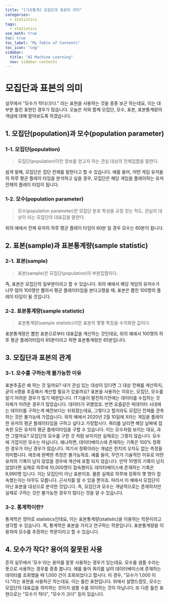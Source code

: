 ```yaml
---
title: "[기초통계] 모집단과 표본의 의미" 
categories:
  - statistics
tags:
  - statistics
use_math: true
toc: true
toc_label: "My Table of Contents"
toc_icon: "cog"
sidebar:
  title: "AI Machine Learning"
  nav: sidebar-contents
---
```


# 모집단과 표본의 의미

실무에서 "모수가 작다/크다." 라는 표현을 사용하는 것을 종종 보곤 하는데요, 이는 대부분 틀린 표현인 경우가 많습니다. 
오늘은 저와 함께 모집단, 모수, 표본, 표본통계량의 개념에 대해 알아보도록 하겠습니다. 

## 1. 모집단(population)과 모수(population parameter)

### 1-1. 모집단(population)

> 모집단(population)이란 정보를 얻고자 하는 관심 대상의 전체집합을 말한다. 

쉽게 말해, 모집단은 집단 전체를 말한다고 할 수 있습니다. 
예를 들어, 어떤 게임 유저들의 하루 평균 플레이 타임을 분석하고 싶을 경우, 
모집단은 해당 게임을 플레이하는 유저 전체의 플레이 타임이 됩니다. 

### 1-2. 모수(population parameter)

> 모수(population parameter)란 모집단 분포 특성을 규정 짓는 척도. 관심의 대상이 되는 모집단의 대표값을 말한다.

위의 예에서 전체 유저의 하루 평균 플레이 타임이 60분 일 경우 모수는 60분이 됩니다.

## 2. 표본(sample)과 표본통계량(sample statistic)

### 2-1. 표본(sample)

> 표본(sample)은 모집단(population)의 부분집합이다.

즉, 표본은 모집단의 일부분이라고 할 수 있습니다. 
위의 예에서 해당 게임의 유저수가 너무 많아 100명만 뽑아서 평균 플레이타임을 본다고했을 때, 
표본은 뽑힌 100명의 플레이 타임이 될 것입니다.

### 2-2. 표본통계량(sample statistic)

> 표본통계량(sample statistic)이란 표본의 몇몇 특징을 수치화한 값이다.

표본통계량은 뽑힌 표본으로부터 대표값을 계산하는 것인데요, 
위의 예에서 100명의 하루 평균 플레이타임이 65분이라고 하면 표본통계량은 65분입니다.

## 3. 모집단과 표본의 관계

### 3-1. 모수를 구하는게 불가능한 이유 

표본추출은 왜 하는 것 일까요? 
내가 관심 있는 대상이 있다면 그 대상 전체를 계산하지, 굳이 n명을 추출해서 계산할 필요가 있을까요? 
표본을 사용하는 이유는, 모집단, 모수를 알기 어려운 경우가 많기 때문입니다. 
IT기술이 발전하기전에는 데이터를 수집하는 것 자체가 어려운 경우가 많았습니다. 데이터가 귀했었죠. 
반면 요즘같은 빅데이터 시대에는 데이터를 구하는게 예전보다는 쉬워졌는데요, 
그렇다고 할지라도 모집단 전체를 관측하는 것은 불가능에 가깝습니다. 
위의 예에서 2020년 2월 10일에 X라는 게임을 플레이한 유저의 평균 플레이타임을 구하고 싶다고 가정합시다. 
쿼리를 날리면 해당 날짜에 접속한 모든 유저의 평균 플레이타임을 구할 수 있습니다. 
이는 모수처럼 보이는 데요, 과연 그럴까요? 
모집단의 모수를 구한 것 처럼 보이지만 실제로는 그렇지 않습니다. 모수에 가깝지만 모수는 아닙니다. 
왜냐하면, 데이터베이스에 존재하는 기록은 100% 정확한 경우가 아닌 경우가 많습니다. 
여기서 정확이라는 개념은 한치의 오차도 없는 측정을 의미합니다. 애초에 완벽한 측정은 불가능하죠. 
예를 들어, 무언가 기술적인 이유로 어떤 유저의 기록이 남지 않았을 경우에 계산에 포함 되지 않습니다. 
만약 10명의 기록이 남지 않았다면 실제로 하루에 10,000명이 접속했어도 데이터베이스에 존재하는 기록은 9,990명 입니다. 
이는 모집단이 아닌 표본이죠. 물론 실제로 하루에 정확히 몇 명이 접속했는지는 아무도 모릅니다. 근사치를 알 수 있을 뿐이죠. 
따라서 이 예에서 모집단이 아닌 표본을 대상으로 분석한 것입니다. 
즉, 모집단과 모수는 개념적으로는 존재하지만 실제로 구하는 것은 불가능한 경우가 많다는 것을 알 수 있습니다. 

### 3-2. 통계학이란?

통계학은 영어로 statistics인데요, 이는 표본통계량(statistic)을 이용하는 학문이라고 생각할 수 있습니다. 
즉, 통계학은 표본을 가지고 연구하는 학문입니다. 
표본통계량을 이용하여 모수를 추정하는 학문이라고 할 수 있습니다. 

## 4. 모수가 작다? 용어의 잘못된 사용

흔히 실무에서 '모수'라는 용어를 잘못 사용하는 경우가 있는데요. 
모수를 샘플 수라는 뜻으로 사용하는 경우를 종종 봅니다. 
예를 들어 쿼리를 날려 데이터베이스에 존재하는 데이터를 조회했을 때 1,000 건이 조회되었다고 합시다. 
이 경우, "모수가 1,000 이다."라는 표현을 사용하곤 하는데요. 
이는 틀린 표현입니다. 위에서 설명드렸듯, 모수는 모집단의 대표값을 의미하는 것이지 샘플 수를 의미하는 것이 아닙니다. 
또 다른 틀린 표현으로는 "모수가 작다", "모수가 크다" 등이 있습니다. 
